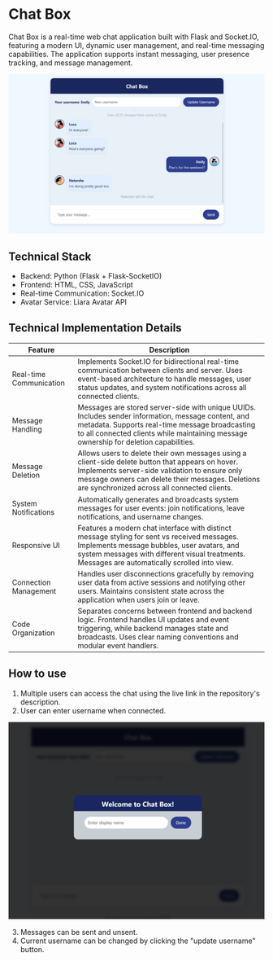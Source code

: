 # Chat Box
Chat Box is a real-time web chat application built with Flask and Socket.IO, featuring a modern UI, dynamic user management, and real-time messaging capabilities. The application supports instant messaging, user presence tracking, and message management.

![Screenshot of app](/images/chatbox_sample.png)

## Technical Stack
- Backend: Python (Flask + Flask-SocketIO)
- Frontend: HTML, CSS, JavaScript
- Real-time Communication: Socket.IO
- Avatar Service: Liara Avatar API

  
## Technical Implementation Details

| Feature | Description |
|---------|-------------|
| Real-time Communication | Implements Socket.IO for bidirectional real-time communication between clients and server. Uses event-based architecture to handle messages, user status updates, and system notifications across all connected clients. |
| Message Handling | Messages are stored server-side with unique UUIDs. Includes sender information, message content, and metadata. Supports real-time message broadcasting to all connected clients while maintaining message ownership for deletion capabilities. |
| Message Deletion | Allows users to delete their own messages using a client-side delete button that appears on hover. Implements server-side validation to ensure only message owners can delete their messages. Deletions are synchronized across all connected clients. |
| System Notifications | Automatically generates and broadcasts system messages for user events: join notifications, leave notifications, and username changes. |
| Responsive UI | Features a modern chat interface with distinct message styling for sent vs received messages. Implements message bubbles, user avatars, and system messages with different visual treatments. Messages are automatically scrolled into view. |
| Connection Management | Handles user disconnections gracefully by removing user data from active sessions and notifying other users. Maintains consistent state across the application when users join or leave. |
| Code Organization | Separates concerns between frontend and backend logic. Frontend handles UI updates and event triggering, while backend manages state and broadcasts. Uses clear naming conventions and modular event handlers. |

## How to use
1. Multiple users can access the chat using the live link in the repository's description.
2. User can enter username when connected.

![Screenshot of app](/images/chat_intro.png)

3. Messages can be sent and unsent.
4. Current username can be changed by clicking the "update username" button.
